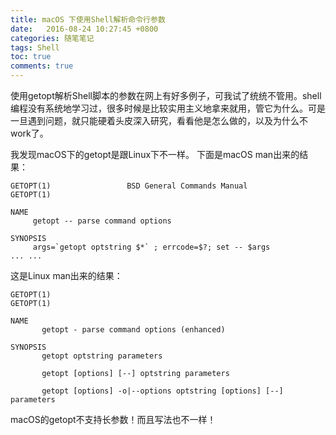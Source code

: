 ```yaml
---
title: macOS 下使用Shell解析命令行参数
date:   2016-08-24 10:27:45 +0800
categories: 随笔笔记
tags: Shell
toc: true
comments: true
---
```

使用getopt解析Shell脚本的参数在网上有好多例子，可我试了统统不管用。shell编程没有系统地学习过，很多时候是比较实用主义地拿来就用，管它为什么。可是一旦遇到问题，就只能硬着头皮深入研究，看看他是怎么做的，以及为什么不work了。

我发现macOS下的getopt是跟Linux下不一样。
下面是macOS man出来的结果：
<!-- more -->
```
GETOPT(1)                 BSD General Commands Manual           GETOPT(1)

NAME
     getopt -- parse command options

SYNOPSIS
     args=`getopt optstring $*` ; errcode=$?; set -- $args
... ...
```
这是Linux man出来的结果：
```
GETOPT(1)                                                       GETOPT(1)

NAME
       getopt - parse command options (enhanced)

SYNOPSIS
       getopt optstring parameters

       getopt [options] [--] optstring parameters

       getopt [options] -o|--options optstring [options] [--] parameters

```
macOS的getopt不支持长参数！而且写法也不一样！


